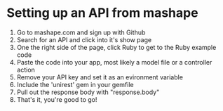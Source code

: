 # Setting up an API from mashape

1. Go to mashape.com and sign up with Github
2. Search for an API and click into it's show page
3. One the right side of the page, click Ruby to get to the Ruby example code
4. Paste the code into your app, most likely a model file or a controller action
5. Remove your API key and set it as an evironment variable
6. Include the 'unirest' gem in your gemfile
7. Pull out the response body with "response.body"
8. That's it, you're good to go!
